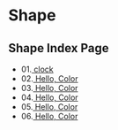 # Shape

## Shape Index Page
- 01.[ clock ](clock/)
- 02.[ Hello, Color](P.2.0.01/)
- 03.[ Hello, Color](P.2.0.02/)
- 04.[ Hello, Color](P.2.1.1.01/)
- 05.[ Hello, Color](P.2.1.1.02/)
- 06.[ Hello, Color](P.2.1.1.020/)
